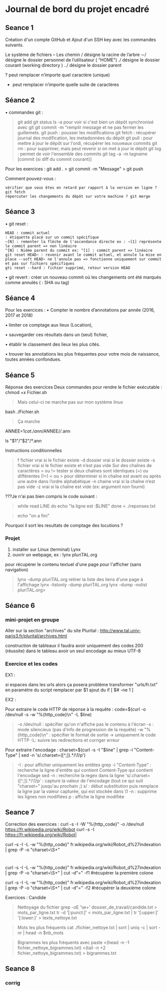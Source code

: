 # Journal de bord du projet encadré
## Seance 1
Création d'un compte GitHub et Ajout d'un SSH key avec les commandes suivants.

Le système de fichiers – Les chemin
/ désigne la racine de l’arbre
∼/ désigne le dossier personnel de l’utilisateur ( “HOME")
./ désigne le dossier courant (working directory )
../ désigne le dossier parent

? peut remplacer n’importe quel caractère (unique)
* peut remplacer n’importe quelle suite de caractères

## Séance 2
• commandes git :
   > git add
   > git status
   > ls -a pour voir si c'est bien un dépôt synchronisé avec git
   > git commit -m "remplir message et ne pas fermer les guillemets. 
   > git push : pousser les modifications
   > git fetch : récupérer journal des modification, les metadonnées du dépôt
   > git pull : pour mettre à jour le dépôt sur l'ordi, récupérer les nouveaux commits
   > git rm : pour supprimer, mais peut revenir si on met à jour le dépôt
   > git log : permet de voir l'ensemble des commits
   > git tag -a -m tagname [commit (si diff du commit courant)]

Pour les exercices : git add . > git commit -m "Message" > git push

Comment pouvez-vous :

    vérifier que vous êtes en retard par rapport à la version en ligne ? git fetch
    répercuter les changements du dépôt sur votre machine ? git merge

## Séance 3

• git reset :

    HEAD : commit actuel
    : étiquette placé sur un commit spécifique
    ~[N] : remonter la flèche de l'ascendance directe ex : ~[1] représente le commit parent => non linéaire
    ^[N] : Nième parent du commit ex: ^[1] : commit parent => linéaire
    git reset HEAD~ : revenir avant le commit actuel, et annule la mise en place --soft HEAD~ ne l'annule pas => fonctionne uniquement sur commit et pas sur fichiers spécifiques
    gti reset --hard : fichier supprimé, retour version HEAD

• git revert : créer un nouveau commit où les changements ont été marqués comme annulés ( : SHA ou tag)

## Séance 4

Pour les exercices :
• Compter le nombre d’annotations par année (2016, 2017 et 2018)

• limiter ce comptage aux lieux (Location),

• sauvegarder ces résultats dans un (seul) fichier,

• établir le classement des lieux les plus cités.

• trouver les annotations les plus fréquentes pour votre mois de naissance, toutes
années confondues.


## Séance 5
Réponse des exercices
Deux commandes pour rendre le fichier exécutable : 
chmod +x Fichier.sh 
>Mais celui-ci ne marche pas sur mon système linux

bash ./Fichier.sh 
>Ça marche


ANNEE=$1
cat ./ann/$ANNEE/*/*.ann 

ls "$1"/"$2"/*.ann

Instructions conditionnelles
>f fichier vrai si le fichier existe
>-d dossier vrai si le dossier existe
>-s fichier vrai si le fichier existe et n’est pas vide Sur des chaînes de caractères
>= ou != tester si deux chaînes sont identiques (=) ou différentes (!=)
>< ou > pour déterminer si in chaîne est avant ou après une autre dans l’ordre alphabétique
>-n chaine vrai si la chaîne n’est pas vide
>-z vrai si la chaîne est vide (ex: argument non fourni)

???Je n'ai pas bien compris le code suivant : 
>while read LINE
>do
 > echo "la ligne est :$LINE"
>done < ./reponses.txt

>echo "on a fini"

Pourquoi il sort les resultats de comptage des locutions ?

### Projet
1. installer sur Linux (terminal) Lynx
2. ouvrir un webpage, ex :
lynx pluriTAL.org

pour récupérer le contenu textuel d'une page pour l'afficher (sans navigation)
>lynx -dump pluriTAL.org
retirer la liste des liens d'une page à l'affichage
>lynx -listonly -dump pluriTAL.org
>lynx -dump -nolist pluriTAL.org>

## Séance 6
### mini-projet en groupe

Aller sur la section "archives" du site Plurital : 
http://www.tal.univ-paris3.fr/plurital/archives.html

construction de tableaux
il faudra avoir uniquement des codes 200 (réussite) dans le tableau
avoir un seul encodage au mieux UTF-8

### Exercice et les codes

EX1 :

si espaces dans les urls alors ça posera problème
transformer "urls/fr.txt" en paramètre du script
remplacer par $1
ajout du if [ $# -ne 1 ]

EX2 :

Pour extraire le code HTTP de réponse à la requête : code=$(curl -o /dev/null -s -w "%{http_code}\n" -L $line)
>-o /dev/null : spécifier qu'on n'affiche pas le contenu à l'écran
>-s : mode silencieux (pas d'info de progression de la requête)
>-w "%{http_code}\n" : spécifier le format de sortie -> uniquement le code HTTP
>-L: suivre les redirections et corriger erreur

Pour extraire l'encodage : charset=$(curl -s -I "$line" | grep -i "Content-Type" | sed -n 's/.charset=([^;]).*/\1/p')
>-I : pour afficher uniquement les entêtes
>grep -i "Content-Type" : recherche la ligne d'entête qui contient Content-Type qui contient l'encodage
>sed -n : recherche la regex dans la ligne
>'s/.charset=([^;]).*/\1/p' : capture la valeur de l'encodage (tout ce qui suit "charset=" jusqu'au prochain ;)
s/ : début substitution
puis remplace la ligne par la valeur capturée, qui est stockée dans \1
-n : supprime les lignes non modifiées
p : affiche la ligne modifiée

## Seance 7
Correction des exercices :
curl -s -I -W "%{http_code}" -o /dev/null https://fr.wikipedia.org/wiki/Robot
curl -s -I https://fr.wikipedia.org/wiki/Robot|

curl -s -I -L -w "%{http_code}" fr.wikipedia.org/wiki/Robot_d%27indexation | grep -P -o "charset=\S+" 
#

curl -s -I -L -w "%{http_code}" fr.wikipedia.org/wiki/Robot_d%27indexation | grep -P -o "charset=\S+" | cut -d"=" -f1
#récupérer la première colone 

curl -s -I -L -w "%{http_code}" fr.wikipedia.org/wiki/Robot_d%27indexation | grep -P -o "charset=\S+" | cut -d"=" -f2
#récupérer la deuxième colone 

Exercices : Candide
>Nettoyage du fichier 
grep -oE '\w+' dossier_de_travail/candide.txt > mots_par_ligne.txt 
tr -d '[:punct:]' < mots_par_ligne.txt | tr '[:upper:]' '[:lower:]' > texte_nettoye.txt
 
>Mots les plus fréquents 
cat ./fichier_nettoye.txt | sort | uniq -c | sort -nr | head -n $nb_mots

>Bigrammes les plus fréquents avec paste <(head -n -1 fichier_nettoye_bigrammes.txt) <(tail -n +2 fichier_nettoye_bigrammes.txt) > bigrammes.txt

## Seance 8
### corrig
